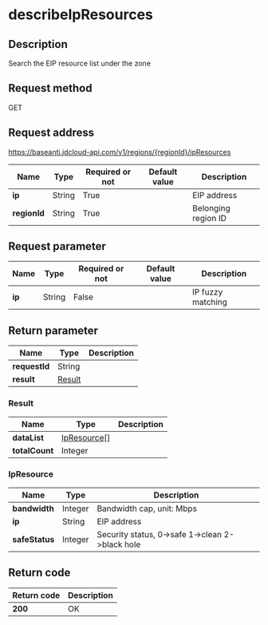 # describeIpResources


## Description
Search the EIP resource list under the zone

## Request method
GET

## Request address
https://baseanti.jdcloud-api.com/v1/regions/{regionId}/ipResources

|Name|Type|Required or not|Default value|Description|
|---|---|---|---|---|
|**ip**|String|True||EIP address|
|**regionId**|String|True||Belonging region ID|

## Request parameter
|Name|Type|Required or not|Default value|Description|
|---|---|---|---|---|
|**ip**|String|False||IP fuzzy matching|


## Return parameter
|Name|Type|Description|
|---|---|---|
|**requestId**|String||
|**result**|[Result](##Result)||


### <a name="Result">Result</a>
|Name|Type|Description|
|---|---|---|
|**dataList**|[IpResource[]](##IpResource)||
|**totalCount**|Integer||
### <a name="IpResource">IpResource</a>
|Name|Type|Description|
|---|---|---|
|**bandwidth**|Integer|Bandwidth cap, unit: Mbps|
|**ip**|String|EIP address|
|**safeStatus**|Integer|Security status, 0->safe  1->clean  2->black hole|

## Return code
|Return code|Description|
|---|---|
|**200**|OK|
